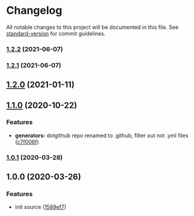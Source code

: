 # Changelog

All notable changes to this project will be documented in this file. See [standard-version](https://github.com/conventional-changelog/standard-version) for commit guidelines.

### [1.2.2](https://github.com/boringcodes/create-dotgithub/compare/v1.2.1...v1.2.2) (2021-06-07)

### [1.2.1](https://github.com/boringcodes/create-dotgithub/compare/v1.1.0...v1.2.1) (2021-06-07)

## [1.2.0](https://github.com/boringcodes/create-dotgithub/compare/v1.1.0...v1.2.0) (2021-01-11)

## [1.1.0](https://github.com/boringcodes/create-dotgithub/compare/v1.0.1...v1.1.0) (2020-10-22)

### Features

- **generators:** dotgithub repo renamed to .github, filter out not .yml files ([c7f006f](https://github.com/boringcodes/create-dotgithub/commit/c7f006ffceca04bf46cc875c6fe0bee9445a552a))

### [1.0.1](https://github.com/boringcodes/create-dotgithub/compare/v1.0.0...v1.0.1) (2020-03-28)

## 1.0.0 (2020-03-26)

### Features

- init source ([1589ef7](https://github.com/boringcodes/create-dotgithub/commit/1589ef717093ffb0e50b022aa55ac8d89334a771))
